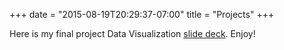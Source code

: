 +++
date = "2015-08-19T20:29:37-07:00"
title = "Projects"
+++

Here is my final project Data Visualization 
[slide deck](slides/slides.html). Enjoy!
